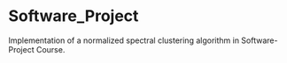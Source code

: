 # Software_Project

Implementation of a normalized spectral clustering algorithm in Software-Project Course.
